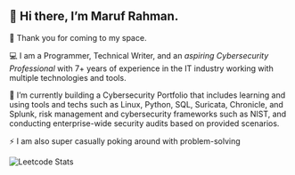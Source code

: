 👋 Hi there, I’m Maruf Rahman.
---

👀 Thank you for coming to my space.

💻 I am a Programmer, Technical Writer, and an *aspiring Cybersecurity Professional* with 7+ years of experience in the IT industry working with multiple technologies and tools. 

🌱 I’m currently building a Cybersecurity Portfolio that includes learning and using tools and techs such as Linux, Python, SQL, Suricata, Chronicle, and Splunk, risk management and cybersecurity frameworks such as NIST, and conducting enterprise-wide security audits based on provided scenarios.

⚡ I am also super casually poking around with problem-solving

![Leetcode Stats](https://leetcard.jacoblin.cool/marufrahman_leetcode)
